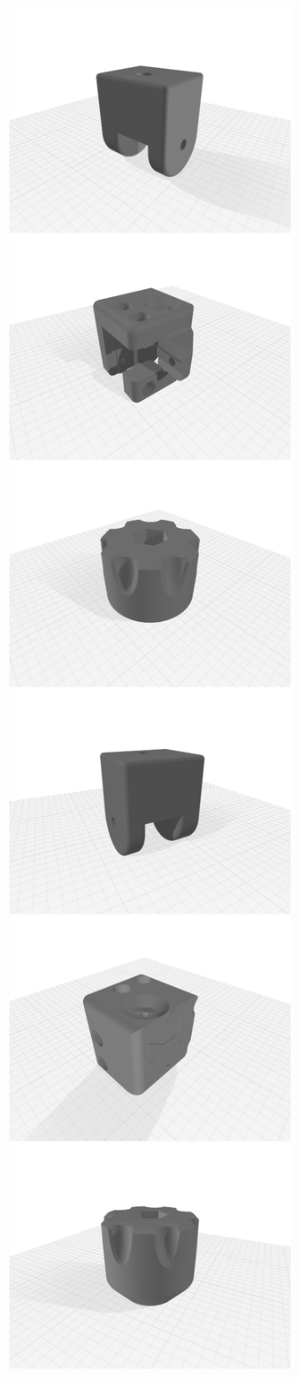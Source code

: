 
<div align="middle"><img src="/Piezas 3d/Tensores para las correas/Imagenes/Left_Tensioner_-_idler_holder.png"></div>
<div align="middle"><img src="/Piezas 3d/Tensores para las correas/Imagenes/Left_Tensioner_-_mount.png"></div>
<div align="middle"><img src="/Piezas 3d/Tensores para las correas/Imagenes/Left_Tensioner_-_tension_wheel.png"></div>
<div align="middle"><img src="/Piezas 3d/Tensores para las correas/Imagenes/Right_Tensioner_-_idler_holder.png"></div>
<div align="middle"><img src="/Piezas 3d/Tensores para las correas/Imagenes/Right_Tensioner_-_mount.png"></div>
<div align="middle"><img src="/Piezas 3d/Tensores para las correas/Imagenes/Right_Tensioner_-_tension_wheel.png"></div>
